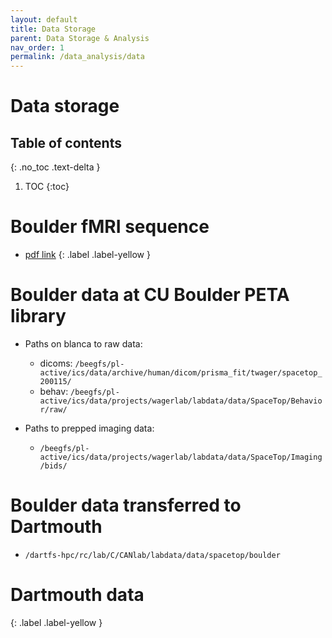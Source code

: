 ```yaml
---
layout: default
title: Data Storage
parent: Data Storage & Analysis
nav_order: 1
permalink: /data_analysis/data
---
```


# Data storage

## Table of contents
{: .no_toc .text-delta }

1. TOC
{:toc}

# Boulder fMRI sequence
* [pdf link]()
{: .label .label-yellow }

# Boulder data at CU Boulder PETA library
* Paths on blanca to raw data:
  * dicoms: ``/beegfs/pl-active/ics/data/archive/human/dicom/prisma_fit/twager/spacetop_200115/``
  * behav: ``/beegfs/pl-active/ics/data/projects/wagerlab/labdata/data/SpaceTop/Behavior/raw/``

* Paths to prepped imaging data:
  * ``/beegfs/pl-active/ics/data/projects/wagerlab/labdata/data/SpaceTop/Imaging/bids/``

# Boulder data transferred to Dartmouth
* `/dartfs-hpc/rc/lab/C/CANlab/labdata/data/spacetop/boulder`

# Dartmouth data
{: .label .label-yellow }
